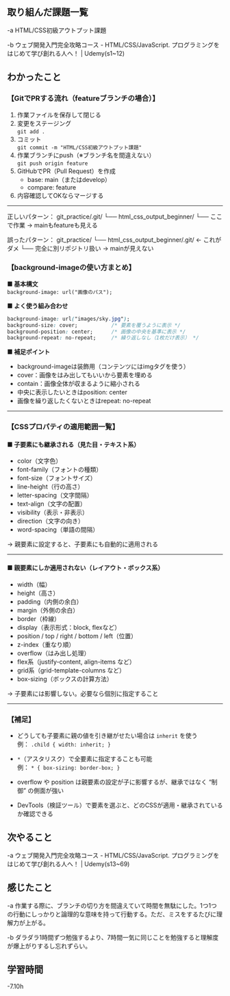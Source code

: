 ## 取り組んだ課題一覧  
-a  HTML/CSS初級アウトプット課題

-b  ウェブ開発入門完全攻略コース - HTML/CSS/JavaScript. プログラミングをはじめて学び創れる人へ！ | Udemy(s1~12)

## わかったこと

### 【GitでPRする流れ（featureブランチの場合）】

1. 作業ファイルを保存して閉じる  
2. 変更をステージング  
   `git add .`  
3. コミット  
   `git commit -m "HTML/CSS初級アウトプット課題"`  
4. 作業ブランチにpush（※ブランチ名を間違えない）  
   `git push origin feature`  
5. GitHubでPR（Pull Request）を作成  
   - base: main（またはdevelop）  
   - compare: feature  
6. 内容確認してOKならマージする

---

正しいパターン：
git_practice/.git/
└── html_css_output_beginner/
     └── ここで作業 → mainもfeatureも見える

誤ったパターン：
git_practice/
└── html_css_output_beginner/.git/ ← これがダメ
     └── 完全に別リポジトリ扱い → mainが見えない


### 【background-imageの使い方まとめ】

**■ 基本構文**  
`background-image: url("画像のパス");`

**■ よく使う組み合わせ**  
```css
background-image: url("images/sky.jpg");
background-size: cover;           /* 要素を覆うように表示 */
background-position: center;      /* 画像の中央を基準に表示 */
background-repeat: no-repeat;     /* 繰り返しなし（1枚だけ表示） */
```

**■ 補足ポイント**  
- background-imageは装飾用（コンテンツにはimgタグを使う）  
- cover：画像をはみ出してもいいから要素を埋める  
- contain：画像全体が収まるように縮小される  
- 中央に表示したいときはposition: center  
- 画像を繰り返したくないときはrepeat: no-repeat  

---

### 【CSSプロパティの適用範囲一覧】

#### ■ 子要素にも継承される（見た目・テキスト系）

- color（文字色）  
- font-family（フォントの種類）  
- font-size（フォントサイズ）  
- line-height（行の高さ）  
- letter-spacing（文字間隔）  
- text-align（文字の配置）  
- visibility（表示・非表示）  
- direction（文字の向き）  
- word-spacing（単語の間隔）  

→ 親要素に設定すると、子要素にも自動的に適用される  

---

#### ■ 親要素にしか適用されない（レイアウト・ボックス系）

- width（幅）  
- height（高さ）  
- padding（内側の余白）  
- margin（外側の余白）  
- border（枠線）  
- display（表示形式：block, flexなど）  
- position / top / right / bottom / left（位置）  
- z-index（重なり順）  
- overflow（はみ出し処理）  
- flex系（justify-content, align-items など）  
- grid系（grid-template-columns など）  
- box-sizing（ボックスの計算方法）  

→ 子要素には影響しない。必要なら個別に指定すること  

---

### 【補足】

- どうしても子要素に親の値を引き継がせたい場合は `inherit` を使う  
  例： `.child { width: inherit; }`

- `*`（アスタリスク）で全要素に指定することも可能  
  例： `* { box-sizing: border-box; }`

- overflow や position は親要素の設定が子に影響するが、継承ではなく “制御” の側面が強い  

- DevTools（検証ツール）で要素を選ぶと、どのCSSが適用・継承されているか確認できる  


## 次やること
-a  ウェブ開発入門完全攻略コース - HTML/CSS/JavaScript. プログラミングをはじめて学び創れる人へ！ | Udemy(s13~69)

## 感じたこと
-a  作業する際に、ブランチの切り方を間違えていて時間を無駄にした。1つ1つの行動にしっかりと論理的な意味を持って行動する。ただ、ミスをするたびに理解力が上がる。

-b  ダラダラ1時間ずつ勉強するより、7時間一気に同じことを勉強すると理解度が爆上がりするし忘れずらい。

## 学習時間
-7.10h
